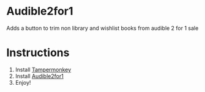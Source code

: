 # Audible2for1
Adds a button to trim non library and wishlist books from audible 2 for 1 sale

# Instructions
1. Install [Tampermonkey](https://tampermonkey.net/)
2. Install [Audible2for1](https://github.com/DavidSchor/Audible2for1/raw/main/Audible2for1.user.js)
3. Enjoy!

